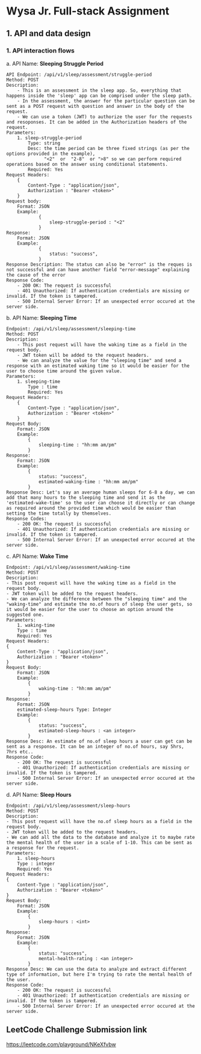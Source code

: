# Wysa Jr. Full-stack Assignment
## 1. API and data design

### 1. API interaction flows
a.    API Name: **Sleeping Struggle Period**
    
    API Endpoint: /api/v1/sleep/assessment/struggle-period
    Method: POST
    Description: 
        - This is an assessment in the sleep app. So, everything that happens inside the 'sleep' app can be comprised under the sleep path.
        - In the assessment, the answer for the particular question can be sent as a POST request with question and answer in the body of the request.
        - We can use a token (JWT) to authorize the user for the requests and resoponses. It can be added in the Authorization headers of the request.
    Parameters:
        1. sleep-struggle-period
            Type: string
            Desc: the time period can be three fixed strings (as per the options provided in the example),
                  "<2"  or  "2-8"  or ">8" so we can perform required operations based on the answer using conditional statements.
            Required: Yes
    Request Headers:
        {
            Content-Type : "application/json",
            Authorization : "Bearer <token>"
        }
    Request body:
        Format: JSON
        Example:
                {
                    sleep-struggle-period : "<2"
                }
    Response:
        Format: JSON
        Example:
                {
                    status: "success",
                }
    Response Description: The status can also be "error" is the reques is not successful and can have another field "error-message" explaining the cause of the error
    Response Code:
        - 200 OK: The request is successful
        - 401 Unauthorized: If authentication credentials are missing or invalid. If the token is tampered.
        - 500 Internal Server Error: If an unexpected error occured at the server side.
    
b. API Name: **Sleeping Time**

    Endpoint: /api/v1/sleep/assessment/sleeping-time
    Method: POST
    Description:
        - This post request will have the waking time as a field in the request body.
        - JWT token will be added to the request headers.
        - We can analyze the value for the "sleeping time" and send a response with an estimated waking time so it would be easier for the user to choose time around the given value.
    Parameters:
        1. sleeping-time
            Type : time
            Required: Yes
    Request Headers: 
        {
            Content-Type : "application/json",
            Authorization : "Bearer <token>"
        }
    Request Body:
        Format: JSON
        Example:
            {
                sleeping-time : "hh:mm am/pm"
            }
    Response:
        Format: JSON
        Example:
            {
                status: "success",
                estimated-waking-time : "hh:mm am/pm"
            }
    Response Desc: Let's say an average human sleeps for 6-8 a day, we can add that many hours to the sleeping time and send it as the 'estimated-wake-time' so the user can choose it directly or can change as required around the provided time which would be easier than setting the time totally by themselves.
    Response Codes:
        - 200 OK: The request is successful
        - 401 Unauthorized: If authentication credentials are missing or invalid. If the token is tampered.
        - 500 Internal Server Error: If an unexpected error occured at the server side.
        
c. API Name: **Wake Time**
   
    Endpoint: /api/v1/sleep/assessment/waking-time
    Method: POST
    Description:
    - This post request will have the waking time as a field in the request body.
    - JWT token will be added to the request headers.
    - We can analyze the difference between the "sleeping time" and the "waking-time" and estimate the no.of hours of sleep the user gets, so it would be easier for the user to choose an option around the suggested one.
    Parameters:
        1. waking-time
        Type : time
        Required: Yes
    Request Headers: 
    {
        Content-Type : "application/json",
        Authorization : "Bearer <token>"
    }
    Request Body:
        Format: JSON
        Example:
            {
                waking-time : "hh:mm am/pm"
            }
    Response:
        Format: JSON
        estimated-sleep-hours Type: Integer
        Example:
            {
                status: "success",
                estimated-sleep-hours : <an integer>
            }
    Response Desc: An estimate of no.of sleep hours a user can get can be sent as a response. It can be an integer of no.of hours, say 5hrs, 7hrs etc..
    Response Code:
        - 200 OK: The request is successful
        - 401 Unauthorized: If authentication credentials are missing or invalid. If the token is tampered.
        - 500 Internal Server Error: If an unexpected error occured at the server side.

d. API Name: **Sleep Hours**
        
    Endpoint: /api/v1/sleep/assessment/sleep-hours
    Method: POST
    Description:
    - This post request will have the no.of sleep hours as a field in the request body.
    - JWT token will be added to the request headers.
    - We can add all the data to the database and analyze it to maybe rate the mental health of the user in a scale of 1-10. This can be sent as a response for the request.
    Parameters:
        1. sleep-hours
        Type : integer
        Required: Yes
    Request Headers: 
    {
        Content-Type : "application/json",
        Authorization : "Bearer <token>"
    }
    Request Body:
        Format: JSON
        Example:
            {
                sleep-hours : <int>
            }
    Response:
        Format: JSON
        Example:
            {
                status: "success",
                mental-health-rating : <an integer>
            }
    Response Desc: We can use the data to analyze and extract different type of information, but here I'm trying to rate the mental health of the user.
    Response Code:
        - 200 OK: The request is successful
        - 401 Unauthorized: If authentication credentials are missing or invalid. If the token is tampered.
        - 500 Internal Server Error: If an unexpected error occured at the server side.


## LeetCode Challenge Submission link
https://leetcode.com/playground/NKeXfvbw
